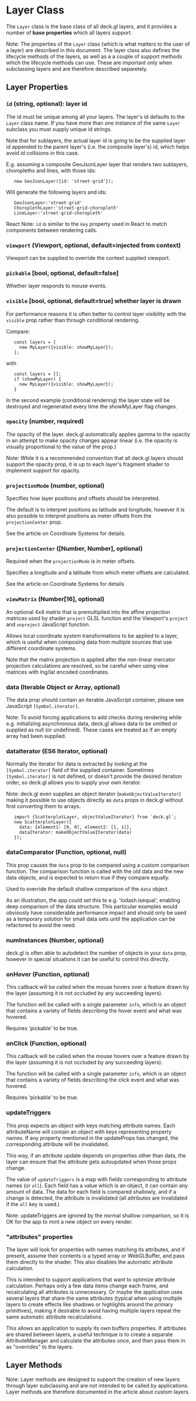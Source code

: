 # Layer Class

The `Layer` class is the base class of all deck.gl layers, and it provides
a number of **base properties** which all layers support.

Note: The properties of the `Layer` class (which is what matters to the user
of a layer) are described in this document.
The layer class also defines the lifecycle methods of the layers, as well as
a a couple of support methods which the lifecycle methods can use. These are
important only when subclassing layers and are therefore described separetely.


## Layer Properties


### `id` (string, optional): layer id

The id must be unique among all your layers. The layer's id defaults to the
`Layer` class name. If you have more than one instance of the same
`Layer` subclass you must supply unique id strings.

Note that for sublayers, the actual layer id is going to be the supplied
layer id appended to the parent layer's (i.e. the composite layer's) id,
which helps avoid id collisions in this case.

E.g. assuming a composite GeoJsonLayer layer that renders two sublayers,
choropleths and lines, with those ids:
```
   new GeoJsonLayer({id: 'street-grid'});
```
Will generate the following layers and ids:
```
   GeoJsonLayer:'street-grid'
   ChoroplethLayer:'street-grid-choropleth'
   LineLayer:'street-grid-choropleth'
```

React Note: `id` is similar to the `key` property used in React to match
components between rendering calls.


### `viewport` (Viewport, optional, default=injected from context)

Viewport can be supplied to override the context supplied viewport.


### `pickable` [bool, optional, default=false]

Whether layer responds to mouse events.


### `visible` [bool, optional, default=true] whether layer is drawn

For performance reasons it is often better to control layer visibility
with the `visible` prop rather than through conditional rendering.

Compare:
```
   const layers = [
   	 new MyLayer({visible: showMyLayer});
   ];
```
with
```
   const layers = [];
   if (showMyLayer) {
   	 new MyLayer({visible: showMyLayer});
   }
```
In the second example (conditional rendering) the layer state will
be destroyed and regenerated every time the showMyLayer flag changes.


### `opacity` (number, required)

The opacity of the layer. deck.gl automatically applies gamma to the opacity
in an attempt to make opacity changes appear linear (i.e. the opacity is
visually proportional to the value of the prop.)

Note: While it is a recommended convention that all deck.gl layers should
support the opacity prop, it is up to each layer's fragment shader
to implement support for opacity.


### `projectionMode` (number, optional)

Specifies how layer positions and offsets should be interpreted.

The default is to interpret positions as latitude and longitude, however it
is also possible to interpret positions as meter offsets from the
`projectionCenter` prop.

See the article on Coordinate Systems for details.


### `projectionCenter` ([Number, Number], optional)

Required when the `projectionMode` is in meter offsets.

Specifies a longitude and a latitude from which meter offsets are calculated.

See the article on Coordinate Systems for details


### `viewMatrix` (Number[16], optional)

An optional 4x4 matrix that is premultiplied into the affine projection
matrices used by shader `project` GLSL function and the Viewport's `project`
and `unproject` JavaScript function.

Allows local coordinate system transformations to be applied to a layer,
which is useful when composing data from multiple sources that use
different coordinate systems.

Note that the matrix projection is applied after the non-linear mercator
projection calculations are resolved, so be careful when using view matrices
with lng/lat encoded coordinates.


### data (Iterable Object or Array, optional)

The data prop should contain an iterable JavaScript container,
please see JavaScript `[Symbol.iterator]`.

Note: To avoid forcing applications to add checks during rendering
while e.g. initializing asynchronous data, deck.gl allows data to be
omitted or supplied as null (or undefined). These cases are treated
as if an empty array had been supplied.


### dataIterator (ES6 Iterator, optional)

Normally the iterator for data is extracted by looking at the
`[Symbol.iterator]` field of the supplied container. Sometimes
`[Symbol.iterator]` is not defined, or doesn't provide the desired
iteration order, so deck.gl allows you to supply your own iterator.

Note: deck.gl even supplies an object iterator (`makeObjectValueIterator`)
making it possible to use objects directly as `data` props in deck.gl
without first converting them to arrays.

```
   import {ScatterplotLayer, objectValueIterator} from `deck.gl`;
   new ScatterplotLayer({
     data: {element1: [0, 0], element2: [1, 1]},
     dataIterator: makeObjectValueIterator(data)
   });
```


### dataComparator (Function, optional, null)

This prop causes the `data` prop to be compared using a custom comparison
function. The comparison function is called with the old data and the new
data objects, and is expected to return true if they compare equally.

Used to override the default shallow comparison of the `data` object.

As an illustration, the app could set this to e.g. 'lodash.isequal',
enabling deep comparison of the data structure. This particular examples
would obviously have considerable performance impact and should only
be used as a temporary solution for small data sets until the application
can be refactored to avoid the need.


### numInstances (Number, optional)

deck.gl is often able to autodetect the number of objects in your `data` prop,
however in special situations it can be useful to control this directly.


### onHover (Function, optional)

This callback will be called when the mouse hovers over a feature drawn
by the layer (assuming it is not occluded by any succeeding layers).

The function will be called with a single parameter `info`, which is an
object that contains a variety of fields describing the hover event and
what was hovered.

Requires 'pickable' to be true.


### onClick (Function, optional)

This callback will be called when the mouse hovers over a feature drawn
by the layer (assuming it is not occluded by any succeeding layers).

The function will be called with a single parameter `info`, which is an
object that contains a variety of fields describing the click event and
what was hovered.

Requires 'pickable' to be true.


### updateTriggers

This prop expects an object with keys matching attribute names.
Each attributeName will contain an object with keys representing property names.
If any property mentioned in the updateProps has changed, the corresponding
attribute will be invalidated.

This way, if an attribute update depends on properties other than data,
the layer can ensure that the attribute gets autoupdated when those props
change.

The value of `updateTriggers` is a map with fields corresponding to
attribute names (or `all`). Each field has a value which is an object,
it can contain any amount of data. The data for each field is compared
shallowly, and if a change is detected, the attribute is invalidated
(all attributes are invalidated if the `all` key is used.)

Note: updateTriggers are ignored by the normal shallow comparison, so it is
OK for the app to mint a new object on every render.


### "attributes" properties

The layer will look for properties with names matching its attributes,
and if present, assume their contents is a typed array or WebGLBuffer,
and pass them directly to the shader. This also disables the automatic
attribute calculation.

This is intended to support applications that want to optimize attribute
calculation. Perhaps only a few data items change each frame, and recalculating
all attributes is unnecessary. Or maybe the application uses several layers
that share the same attributes (typical when using multiple layers to
create effects like shadows or highlights around the primary primitives),
making it desirable to avoid having multiple layers repeat the same
automatic attribute recalculations.

This allows an application to supply its own buffers properties.
If attributes are shared between layers, a useful technique is to create
a separate AttributeManager and calculate the attributes once, and then
pass them in as "overrides" to the layers.


## Layer Methods

Note: Layer methods are designed to support the creation of new layers through
layer subclassing and are not intended to be called by applications.
Layer methods are therefore documented in the article about custom layers.
